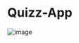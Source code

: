 # Quizz-App

![image](https://github.com/declick/Quizz-App/assets/36468501/0c72e123-698d-490a-987f-3672bc2e3c68)



